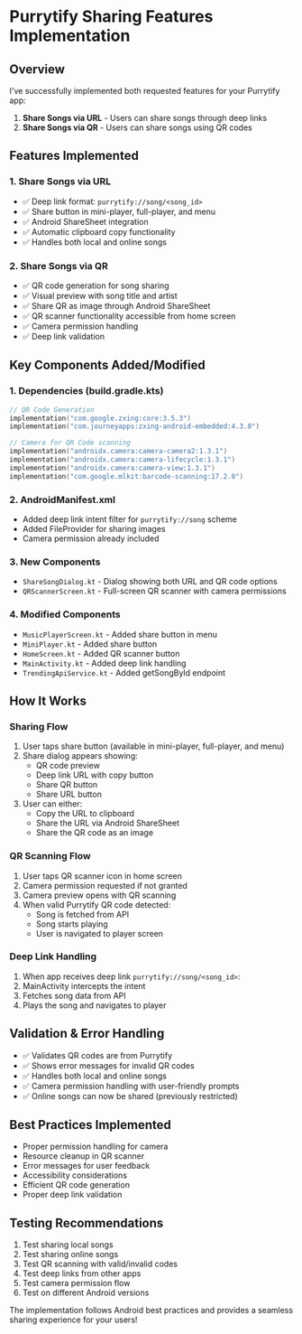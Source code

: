 # Purrytify Sharing Features Implementation

## Overview
I've successfully implemented both requested features for your Purrytify app:

1. **Share Songs via URL** - Users can share songs through deep links
2. **Share Songs via QR** - Users can share songs using QR codes

## Features Implemented

### 1. Share Songs via URL
- ✅ Deep link format: `purrytify://song/<song_id>`
- ✅ Share button in mini-player, full-player, and menu
- ✅ Android ShareSheet integration
- ✅ Automatic clipboard copy functionality
- ✅ Handles both local and online songs

### 2. Share Songs via QR
- ✅ QR code generation for song sharing
- ✅ Visual preview with song title and artist
- ✅ Share QR as image through Android ShareSheet
- ✅ QR scanner functionality accessible from home screen
- ✅ Camera permission handling
- ✅ Deep link validation

## Key Components Added/Modified

### 1. Dependencies (build.gradle.kts)
```kotlin
// QR Code Generation
implementation("com.google.zxing:core:3.5.3")
implementation("com.journeyapps:zxing-android-embedded:4.3.0")

// Camera for QR Code scanning
implementation("androidx.camera:camera-camera2:1.3.1")
implementation("androidx.camera:camera-lifecycle:1.3.1")
implementation("androidx.camera:camera-view:1.3.1")
implementation("com.google.mlkit:barcode-scanning:17.2.0")
```

### 2. AndroidManifest.xml
- Added deep link intent filter for `purrytify://song` scheme
- Added FileProvider for sharing images
- Camera permission already included

### 3. New Components
- `ShareSongDialog.kt` - Dialog showing both URL and QR code options
- `QRScannerScreen.kt` - Full-screen QR scanner with camera permissions

### 4. Modified Components
- `MusicPlayerScreen.kt` - Added share button in menu
- `MiniPlayer.kt` - Added share button
- `HomeScreen.kt` - Added QR scanner button
- `MainActivity.kt` - Added deep link handling
- `TrendingApiService.kt` - Added getSongById endpoint

## How It Works

### Sharing Flow
1. User taps share button (available in mini-player, full-player, and menu)
2. Share dialog appears showing:
   - QR code preview
   - Deep link URL with copy button
   - Share QR button
   - Share URL button
3. User can either:
   - Copy the URL to clipboard
   - Share the URL via Android ShareSheet
   - Share the QR code as an image

### QR Scanning Flow
1. User taps QR scanner icon in home screen
2. Camera permission requested if not granted
3. Camera preview opens with QR scanning
4. When valid Purrytify QR code detected:
   - Song is fetched from API
   - Song starts playing
   - User is navigated to player screen

### Deep Link Handling
1. When app receives deep link `purrytify://song/<song_id>`:
2. MainActivity intercepts the intent
3. Fetches song data from API
4. Plays the song and navigates to player

## Validation & Error Handling
- ✅ Validates QR codes are from Purrytify
- ✅ Shows error messages for invalid QR codes
- ✅ Handles both local and online songs
- ✅ Camera permission handling with user-friendly prompts
- ✅ Online songs can now be shared (previously restricted)

## Best Practices Implemented
- Proper permission handling for camera
- Resource cleanup in QR scanner
- Error messages for user feedback
- Accessibility considerations
- Efficient QR code generation
- Proper deep link validation

## Testing Recommendations
1. Test sharing local songs
2. Test sharing online songs
3. Test QR scanning with valid/invalid codes
4. Test deep links from other apps
5. Test camera permission flow
6. Test on different Android versions

The implementation follows Android best practices and provides a seamless sharing experience for your users!
